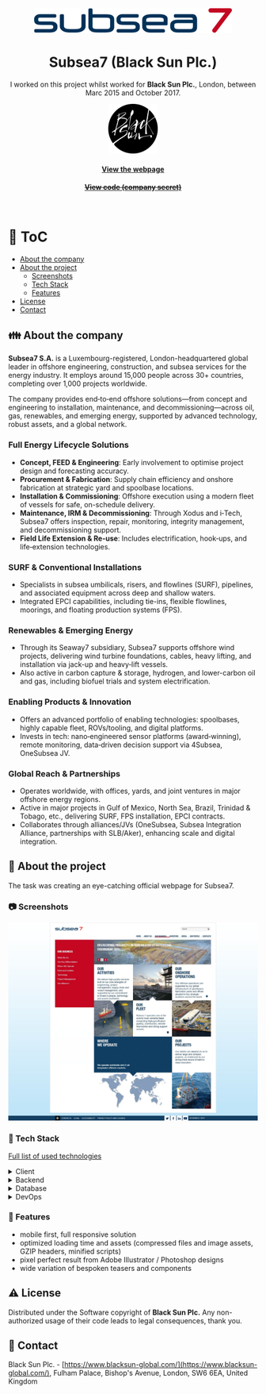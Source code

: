 <div align="center"> 
  <img src="assets/logo-subsea7.svg" alt="Subsea7" width="400"  />
</div>

<div align="center">
  
  <h1>Subsea7 (Black Sun Plc.)</h1>

  <p>
    I worked on this project whilst worked for <strong>Black Sun Plc.</strong>, London, between Marc 2015 and October 2017.
  </p>
  
  <p>
    <img src="assets/blacksun.png" alt="Logo of Black Sun Plc." width="100" height="auto" />
  </p>

  <h4>
    <a href="https://www.subsea7.com/"  target="_blank">View the webpage</a>
  </h4>
  <h4>
    <a href="#" title="Sorry, it's company secret"  target="_blank"><s>View code (company secret)</s></a>
  </h4>
</div>

<br />

<!-- Table of Contents -->

# :notebook_with_decorative_cover: ToC

- [About the company](#family-about-the-company)
- [About the project](#star2-about-the-project)
  - [Screenshots](#camera-screenshots)
  - [Tech Stack](#space_invader-tech-stack)
  - [Features](#dart-features)
- [License](#warning-license)
- [Contact](#handshake-contact)

<!-- About the company -->

## :family: About the company

<p><strong>Subsea7 S.A.</strong> is a Luxembourg-registered, London-headquartered global leader in offshore engineering, construction, and subsea services for the energy industry. It employs around 15,000 people across 30+ countries, completing over 1,000 projects worldwide.</p>
<p>The company provides end‑to‑end offshore solutions—from concept and engineering to installation, maintenance, and decommissioning—across oil, gas, renewables, and emerging energy, supported by advanced technology, robust assets, and a global network.</p>

  <h3>Full Energy Lifecycle Solutions</h3>
  <ul>
    <li><strong>Concept, FEED & Engineering</strong>: Early involvement to optimise project design and forecasting accuracy.</li>
    <li><strong>Procurement & Fabrication</strong>: Supply chain efficiency and onshore fabrication at strategic yard and spoolbase locations.</li>
    <li><strong>Installation & Commissioning</strong>: Offshore execution using a modern fleet of vessels for safe, on-schedule delivery.</li>
    <li><strong>Maintenance, IRM & Decommissioning</strong>: Through Xodus and i‑Tech, Subsea7 offers inspection, repair, monitoring, integrity management, and decommissioning support.</li>
    <li><strong>Field Life Extension & Re-use</strong>: Includes electrification, hook‑ups, and life‑extension technologies.</li>
  </ul>

  <h3>SURF & Conventional Installations</h3>
  <ul>
    <li>Specialists in subsea umbilicals, risers, and flowlines (SURF), pipelines, and associated equipment across deep and shallow waters.</li>
    <li>Integrated EPCI capabilities, including tie-ins, flexible flowlines, moorings, and floating production systems (FPS).</li>
  </ul>

  <h3>Renewables & Emerging Energy</h3>
  <ul>
    <li>Through its Seaway7 subsidiary, Subsea7 supports offshore wind projects, delivering wind turbine foundations, cables, heavy lifting, and installation via jack-up and heavy‑lift vessels.</li>
    <li>Also active in carbon capture & storage, hydrogen, and lower-carbon oil and gas, including biofuel trials and system electrification.</li>
  </ul>

  <h3>Enabling Products & Innovation</h3>
  <ul>
    <li>Offers an advanced portfolio of enabling technologies: spoolbases, highly capable fleet, ROVs/tooling, and digital platforms.</li>
    <li>Invests in tech: nano‑engineered sensor platforms (award‑winning), remote monitoring, data‑driven decision support via 4Subsea, OneSubsea JV.</li>
  </ul>

  <h3>Global Reach & Partnerships</h3>
  <ul>
    <li>Operates worldwide, with offices, yards, and joint ventures in major offshore energy regions.</li>
    <li>Active in major projects in Gulf of Mexico, North Sea, Brazil, Trinidad & Tobago, etc., delivering SURF, FPS installation, EPCI contracts.</li>
    <li>Collaborates through alliances/JVs (OneSubsea, Subsea Integration Alliance, partnerships with SLB/Aker), enhancing scale and digital integration.</li>
  </ul>

<!-- About the project -->

## :star2: About the project

<p>The task was creating an eye-catching official webpage for Subsea7.</p>

<!-- Screenshots -->

### :camera: Screenshots

<div align="center"> 
  <img src="assets/subsea7.jpg" alt="screenshot" />
</div>

<!-- TechStack -->

### :space_invader: Tech Stack

<p><a href="https://builtwith.com/?https%3a%2f%2fwww.subsea7.com%2f">Full list of used technologies</a></p>

<details>
  <summary>Client</summary>
  <ul>
    <li><a href="https://www.w3schools.com/html/html5_semantic_elements.asp" target="_blank">Semantic HTML5</a></li>
    <li><a href="https://www.w3schools.com/css/"  target="_blank">CSS3</a></li>
    <li><a href="https://business.adobe.com/products/experience-manager/adobe-experience-manager.html"  target="_blank">AEM</a></li>
    <li><a href="https://developer.mozilla.org/en-US/docs/Web/JavaScript"  target="_blank">JavaScript</a></li>
    <li><a href="https://jquery.com/"  target="_blank">JQuery</a></li>
    <li><a href="https://gsap.com/">Greensock</a></li>
    <li><a href="https://www.ibm.com/think/topics/rest-apis"  target="_blank">RestAPI</a></li>
    <li><a href="https://www.json.org/">JSON</a></li>
    <li><a href="https://developer.mozilla.org/en-US/docs/Web/XML/Guides/XML_introduction"  target="_blank">XML</a></li>
  </ul>
</details>

<details>
  <summary>Backend</summary>
  <ul>
    <li><a href="#"  target="_blank">Java</a></li>
    <li><a href="https://jade.tilab.com/">Jade</a></li>
    <li><a href="https://docs.oracle.com/cd/E13218_01/wlp/docs70/jsp/templats.htm"  target="_blank">JSP templates</a></li>
  </ul>
</details>

<details>
<summary>Database</summary>
  <ul>
    <li><a href="https://www.mysql.com/">MySQL</a></li>
  </ul>
</details>

<details>
<summary>DevOps</summary>
  <ul>
    <li><a href="https://tortoisesvn.net/">Tortuise SVN</a></li>
    <li><a href="https://www.eclipse.org/topics/ide/">Eclipse</a></li>
    <li><a href="https://www.jslint.com/">JS Lint</a></li>
    <li><a href="https://www.atlassian.com/software/jira">JIRA</a></li>
    <li><a href="https://www.browserstack.com/">BrowserStack</a></li>
    <li><a href="https://github.com/">GitHub</a></li>
    <li><a href="https://en.wikipedia.org/wiki/Agile_software_development">Agile software development</a></li>
  </ul>
</details>

<!-- Features -->

### :dart: Features

- mobile first, full responsive solution
- optimized loading time and assets (compressed files and image assets, GZIP headers, minified scripts)
- pixel perfect result from Adobe Illustrator / Photoshop designs
- wide variation of bespoken teasers and components

<!-- License -->

## :warning: License

Distributed under the Software copyright of <strong>Black Sun Plc.</strong> Any non-authorized usage of their code leads to legal consequences, thank you.

<!-- Contact -->

## :handshake: Contact

Black Sun Plc. - [https://www.blacksun-global.com/](https://www.blacksun-global.com/), Fulham Palace, Bishop's Avenue, London, SW6 6EA, United Kingdom
